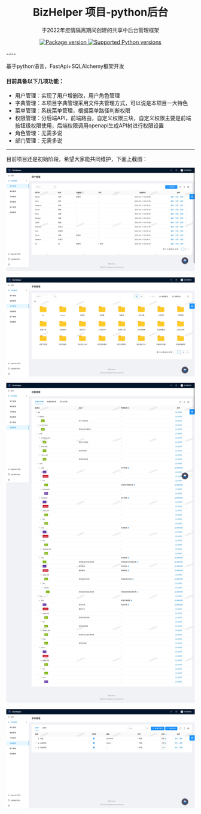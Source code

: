 # <center>BizHelper 项目-python后台</center>
<center>于2022年疫情隔离期间创建的共享中后台管理框架</center>
<p align="center">
<a href="https://pypi.org/project/fastapi" target="_blank">
    <img src="https://img.shields.io/pypi/v/fastapi?color=%2334D058&label=pypi%20package" alt="Package version">
</a>
<a href="https://pypi.org/project/fastapi" target="_blank">
    <img src="https://img.shields.io/pypi/pyversions/fastapi.svg?color=%2334D058" alt="Supported Python versions">
</a></p>
----

基于python语言，FastApi+SQLAlchemy框架开发

#### 目前具备以下几项功能：

* 用户管理：实现了用户增删改，用户角色管理
* 字典管理：本项目字典管理采用文件夹管理方式，可以说是本项目一大特色
* 菜单管理：系统菜单管理，根据菜单路径判断权限
* 权限管理：分后端API，前端路由，自定义权限三块，自定义权限主要是前端按钮级权限使用，后端权限调用openapi生成API树进行权限设置
* 角色管理：无需多说
* 部门管理：无需多说

----

目前项目还是初始阶段，希望大家能共同维护，下面上截图：

![user.jpeg](./image/user.jpeg "用户管理")

![dict.jpeg](./image/dict.jpeg "字典管理")

![rule.jpg](./image/rule.jpeg "权限管理")

![menu.jpeg](./image/menu.jpeg "菜单管理")

